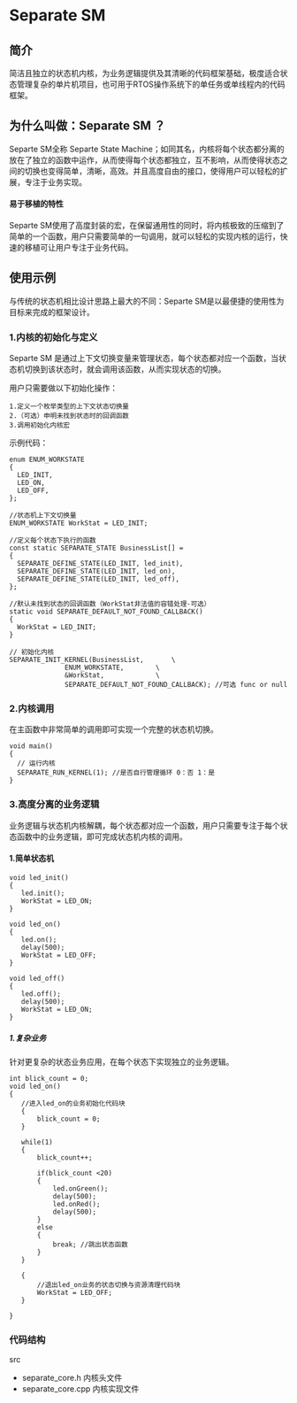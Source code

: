# Separate SM

## 简介
简洁且独立的状态机内核，为业务逻辑提供及其清晰的代码框架基础，极度适合状态管理复杂的单片机项目，也可用于RTOS操作系统下的单任务或单线程内的代码框架。

## 为什么叫做：Separate SM ？

Separte SM全称 Separte State Machine；如同其名，内核将每个状态都分离的放在了独立的函数中运作，从而使得每个状态都独立，互不影响，从而使得状态之间的切换也变得简单，清晰，高效。并且高度自由的接口，使得用户可以轻松的扩展，专注于业务实现。

#### 易于移植的特性
Separte SM使用了高度封装的宏，在保留通用性的同时，将内核极致的压缩到了简单的一个函数，用户只需要简单的一句调用，就可以轻松的实现内核的运行，快速的移植可让用户专注于业务代码。

## 使用示例
与传统的状态机相比设计思路上最大的不同：Separte SM是以最便捷的使用性为目标来完成的框架设计。

### 1.内核的初始化与定义
Separte SM 是通过上下文切换变量来管理状态，每个状态都对应一个函数，当状态机切换到该状态时，就会调用该函数，从而实现状态的切换。

用户只需要做以下初始化操作：
  ``````
 1.定义一个枚举类型的上下文状态切换量
 2.（可选）申明未找到状态时的回调函数
 3.调用初始化内核宏
  ``````
示例代码：
  ``````
enum ENUM_WORKSTATE
{
    LED_INIT,
    LED_ON,
    LED_OFF,
};

//状态机上下文切换量
ENUM_WORKSTATE WorkStat = LED_INIT;

//定义每个状态下执行的函数
const static SEPARATE_STATE BusinessList[] = 
{
    SEPARATE_DEFINE_STATE(LED_INIT, led_init),
    SEPARATE_DEFINE_STATE(LED_INIT, led_on),
    SEPARATE_DEFINE_STATE(LED_INIT, led_off),
};

//默认未找到状态的回调函数（WorkStat非法值的容错处理-可选）
static void SEPARATE_DEFAULT_NOT_FOUND_CALLBACK() 
{
    WorkStat = LED_INIT;
}

// 初始化内核
SEPARATE_INIT_KERNEL(BusinessList,       \
                ENUM_WORKSTATE,        \
                &WorkStat,             \
                SEPARATE_DEFAULT_NOT_FOUND_CALLBACK); //可选 func or null
  ``````
### 2.内核调用
 在主函数中非常简单的调用即可实现一个完整的状态机切换。
  ``````
void main()
{
    // 运行内核 
    SEPARATE_RUN_KERNEL(1); //是否自行管理循环 0：否 1：是
}
  ``````


### 3.高度分离的业务逻辑
业务逻辑与状态机内核解耦，每个状态都对应一个函数，用户只需要专注于每个状态函数中的业务逻辑，即可完成状态机内核的调用。
#### 1.简单状态机
 ``````
void led_init()
{
    led.init();
    WorkStat = LED_ON;
}

void led_on()
{
    led.on();
    delay(500);
    WorkStat = LED_OFF;
}

void led_off()
{
    led.off();
    delay(500);
    WorkStat = LED_ON;
}

 ``````
##### 1.复杂业务

针对更复杂的状态业务应用，在每个状态下实现独立的业务逻辑。
 ``````
int blick_count = 0;
void led_on()
{
    //进入led_on的业务初始化代码块
    {
        blick_count = 0;
    }

    while(1)
    {
        blick_count++;

        if(blick_count <20)
        {
            led.onGreen();
            delay(500);
            led.onRed();
            delay(500);
        }
        else
        {
            break; //跳出状态函数
        }
    }

    {
        //退出led_on业务的状态切换与资源清理代码块
        WorkStat = LED_OFF;
    }

}
 ``````



### 代码结构
src
  - separate_core.h   内核头文件
  - separate_core.cpp 内核实现文件
